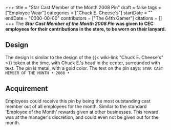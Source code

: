 +++
title = "Star Cast Member of the Month 2008 Pin"
draft = false
tags = ["Employee Wear"]
categories = ["Chuck E. Cheese's"]
startDate = ""
endDate = "0000-00-00"
contributors = ["The 64th Gamer"]
citations = []
+++
The ***Star Cast Member of the Month 2008 Pin* was given to CEC employees for their contributions in the store, to be worn on their lanyard.**

## Design

The design is similar to the design of the {{< wiki-link "Chuck E. Cheese's" >}} token at the time, with Chuck E.'s head in the center, surrounded with text. The pin is metal, with a gold color. The text on the pin says:
`STAR CAST MEMBER OF THE MONTH • 2008 •`

## Acquirement

Employees could receive this pin by being the most outstanding cast member out of all employees for the month. Similar to the standard 'Employee of the Month' rewards given at other businesses. This reward was at the manager's discretion, and could even not be given out for the month.

